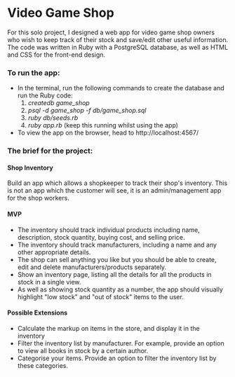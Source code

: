 # Video Game Shop

For this solo project, I designed a web app for video game shop owners who wish to keep track of their stock and save/edit other useful information. The code was written in Ruby with a PostgreSQL database, as well as HTML and CSS for the front-end design.

### To run the app:

* In the terminal, run the following commands to create the database and run the Ruby code:
    1) *createdb game_shop*
    2) *psql -d game_shop -f db/game_shop.sql*
    3) *ruby db/seeds.rb*
    4) *ruby app.rb* (keep this running whilst using the app)
* To view the app on the browser, head to http://localhost:4567/




### The brief for the project:
#### Shop Inventory

Build an app which allows a shopkeeper to track their shop's inventory. This is not an app which the customer will see, it is an admin/management app for the shop workers.

#### MVP

* The inventory should track individual products including name, description, stock quantity, buying cost, and selling price.
* The inventory should track manufacturers, including a name and any other appropriate details.
* The shop can sell anything you like but you should be able to create, edit and delete manufacturers/products separately.
* Show an inventory page, listing all the details for all the products in stock in a single view.
* As well as showing stock quantity as a number, the app should visually highlight "low stock" and "out of stock" items to the user.

#### Possible Extensions

* Calculate the markup on items in the store, and display it in the inventory
* Filter the inventory list by manufacturer. For example, provide an option to view all books in stock by a certain author.
* Categorise your items. Provide an option to filter the inventory list by these categories.

